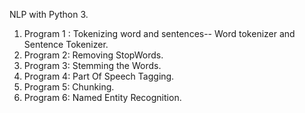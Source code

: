 NLP with Python 3.

1. Program 1 : Tokenizing word and sentences-- Word tokenizer and Sentence Tokenizer.
2. Program 2:  Removing StopWords.
3. Program 3:  Stemming the Words.  
4. Program 4:  Part Of Speech Tagging.
5. Program 5:  Chunking.
6. Program 6:  Named Entity Recognition.

